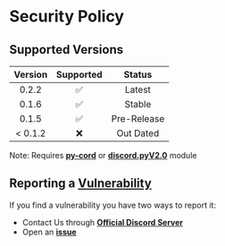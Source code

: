 # Security Policy

## Supported Versions

| Version |     Supported      |   Status    |
|:-------:|:------------------:|:-----------:|
|  0.2.2  | :white_check_mark: |   Latest    |
|  0.1.6  | :white_check_mark: |   Stable    |
|  0.1.5  | :white_check_mark: | Pre-Release |
| < 0.1.2 |        :x:         |  Out Dated  |

Note: Requires  **[py-cord](https://github.com/Pycord-Development/pycord)** or **[discord.pyV2.0](https://github.com/Rapptz/discord.py)** module

## Reporting a <u>Vulnerability</u>

If you find a vulnerability you have two ways to report it:

- Contact Us through **[Official Discord Server](https://discord.gg/GVMWx5EaAN)**
- Open an **[issue](https://github.com/skrphenix/pycord_btns_menus/issues/new/choose)**
